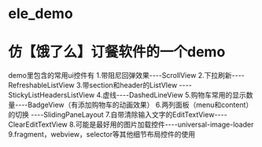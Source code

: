 ele_demo
========

仿【饿了么】订餐软件的一个demo
==========
 demo里包含的常用ui控件有
1.带阻尼回弹效果----ScrollView
2.下拉刷新----RefreshableListView
3.带section和header的ListVIew ----StickyListHeadersListView
4.虚线----DashedLineView
5.购物车常用的显示数量----BadgeView（有添加购物车的动画效果）
6.两列面板（menu和content）的切换 ----SlidingPaneLayout
7.自带清除输入文字的EditTextView----ClearEditTextView
8.可能是最好用的图片加载控件----universal-image-loader
9.fragment，webview，selector等其他细节布局控件的使用
